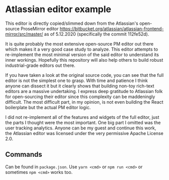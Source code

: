 # Atlassian editor example

This editor is directly copied/slimmed down from the Atlassian's open-source ProseMirror editor https://bitbucket.org/atlassian/atlassian-frontend-mirror/src/master/ as of 5.12.2020 (specifically the commit 112fe52d).

It is quite probably the most extensive open-source PM editor out there which makes it a very good case study to analyze. This editor attempts to re-implement the most minimal version of the said editor to understand its inner workings. Hopefully this repository will also help others to build robust industrial-grade editors out there.

If you have taken a look at the original source code, you can see that the full editor is not the simplest one to grasp. With time and patience I think anyone can dissect it but it clearly shows that building non-toy rich-text editors are a massive undertaking. I express deep gratitude to Atlassian folk for open-sourcing their editor since this complexity can be maddeningly difficult. The most difficult part, in my opinion, is not even building the React boilerplate but the actual PM editor logic. 

I did not re-implement all of the features and widgets of the full editor, just the parts I thought were the most important. One big part I omitted was the user tracking analytics. Anyone can be my guest and continue this work, the Atlassian editor was licensed under the very permissive Apache License 2.0.

## Commands

Can be found in `package.json`. Use `yarn <cmd>` or `npm run <cmd>` or sometimes `npm <cmd>` works too.
